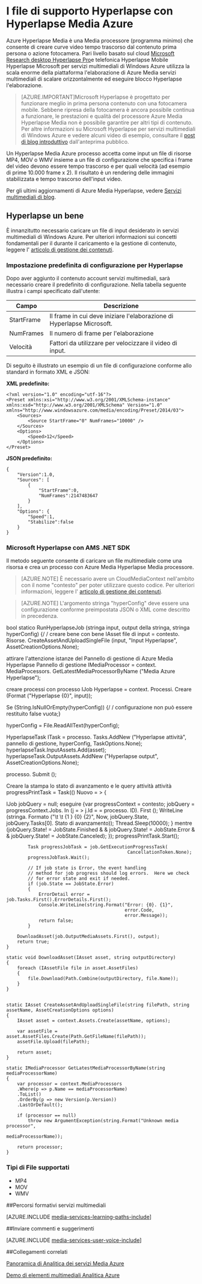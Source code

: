 <properties
    pageTitle="I file di supporto Hyperlapse con Hyperlapse Media Azure | Microsoft Azure"
    description="Azure Hyperlapse Media crea video smussati tempo trascorso dal contenuto prima persona o azione fotocamera. In questo argomento viene illustrato come utilizzare indicizzatore Media."
    services="media-services"
    documentationCenter=""
    authors="asolanki"
    manager="johndeu"
    editor=""/>

<tags
    ms.service="media-services"
    ms.workload="media"
    ms.tgt_pltfrm="na"
    ms.devlang="dotnet"
    ms.topic="article"
    ms.date="09/19/2016"  
    ms.author="adsolank"/>


# <a name="hyperlapse-media-files-with-azure-media-hyperlapse"></a>I file di supporto Hyperlapse con Hyperlapse Media Azure

Azure Hyperlapse Media è una Media processore (programma minimo) che consente di creare curve video tempo trascorso dal contenuto prima persona o azione fotocamera.  Pari livello basato sul cloud [Microsoft Research desktop Hyperlapse Pro](http://aka.ms/hyperlapse)e telefonica Hyperlapse Mobile Hyperlapse Microsoft per servizi multimediali di Windows Azure utilizza la scala enorme della piattaforma l'elaborazione di Azure Media servizi multimediali di scalare orizzontalmente ed eseguire blocco Hyperlapse l'elaborazione.

>[AZURE.IMPORTANT]Microsoft Hyperlapse è progettato per funzionare meglio in prima persona contenuto con una fotocamera mobile.  Sebbene ripresa della fotocamera è ancora possibile continua a funzionare, le prestazioni e qualità del processore Azure Media Hyperlapse Media non è possibile garantire per altri tipi di contenuto.  Per altre informazioni su Microsoft Hyperlapse per servizi multimediali di Windows Azure e vedere alcuni video di esempio, consultare il [post di blog introduttivo](http://aka.ms/azurehyperlapseblog) dall'anteprima pubblico.

Un Hyperlapse Media Azure processo accetta come input un file di risorse MP4, MOV o WMV insieme a un file di configurazione che specifica i frame del video devono essere tempo trascorso e per quali velocità (ad esempio di prime 10.000 frame x 2).  Il risultato è un rendering delle immagini stabilizzata e tempo trascorso dell'input video.

Per gli ultimi aggiornamenti di Azure Media Hyperlapse, vedere [Servizi multimediali di blog](https://azure.microsoft.com/blog/topics/media-services/).

## <a name="hyperlapse-an-asset"></a>Hyperlapse un bene

È innanzitutto necessario caricare un file di input desiderato in servizi multimediali di Windows Azure.  Per ulteriori informazioni sui concetti fondamentali per il durante il caricamento e la gestione di contenuto, leggere l' [articolo di gestione dei contenuti](media-services-portal-vod-get-started.md).

###  <a id="configuration"></a>Impostazione predefinita di configurazione per Hyperlapse

Dopo aver aggiunto il contenuto account servizi multimediali, sarà necessario creare il predefinito di configurazione.  Nella tabella seguente illustra i campi specificato dall'utente:

 Campo | Descrizione
-------|-------------
StartFrame|Il frame in cui deve iniziare l'elaborazione di Hyperlapse Microsoft.
NumFrames|Il numero di frame per l'elaborazione
Velocità|Fattori da utilizzare per velocizzare il video di input.

Di seguito è illustrato un esempio di un file di configurazione conforme allo standard in formato XML e JSON:

**XML predefinito:**

    <?xml version="1.0" encoding="utf-16"?>
    <Preset xmlns:xsi="http://www.w3.org/2001/XMLSchema-instance" xmlns:xsd="http://www.w3.org/2001/XMLSchema" Version="1.0" xmlns="http://www.windowsazure.com/media/encoding/Preset/2014/03">
        <Sources>
            <Source StartFrame="0" NumFrames="10000" />
        </Sources>
        <Options>
            <Speed>12</Speed>
        </Options>
    </Preset>

**JSON predefinito:**

    {
        "Version":1.0,
        "Sources": [
            {
                "StartFrame":0,
                "NumFrames":2147483647
            }
        ],
        "Options": {
            "Speed":1,
            "Stabilize":false
        }
    }

###  <a id="sample_code"></a>Microsoft Hyperlapse con AMS .NET SDK

Il metodo seguente consente di caricare un file multimediale come una risorsa e crea un processo con Azure Media Hyperlapse Media processore.

> [AZURE.NOTE] È necessario avere un CloudMediaContext nell'ambito con il nome "contesto" per poter utilizzare questo codice.  Per ulteriori informazioni, leggere l' [articolo di gestione dei contenuti](media-services-dotnet-get-started.md).

> [AZURE.NOTE] L'argomento stringa "hyperConfig" deve essere una configurazione conforme preimpostata JSON o XML come descritto in precedenza.

bool statico RunHyperlapseJob (stringa input, output della stringa, stringa hyperConfig) {/ / creare bene con bene IAsset file di input = contesto. Risorse. CreateAssetAndUploadSingleFile (input, "Input Hyperlapse", AssetCreationOptions.None);

attirare l'attenzione istanze del Pannello di gestione di Azure Media Hyperlapse Pannello di gestione IMediaProcessor = context. MediaProcessors. GetLatestMediaProcessorByName ("Media Azure Hyperlapse");

creare processi con processo IJob Hyperlapse = context. Processi. Creare (Format ("Hyperlapse {0}", input));

Se (String.IsNullOrEmpty(hyperConfig)) {/ / configurazione non può essere restituito false vuota;}

hyperConfig = File.ReadAllText(hyperConfig);

HyperlapseTask ITask = processo. Tasks.AddNew ("Hyperlapse attività", pannello di gestione, hyperConfig, TaskOptions.None); hyperlapseTask.InputAssets.Add(asset); hyperlapseTask.OutputAssets.AddNew ("Hyperlapse output", AssetCreationOptions.None);


processo. Submit ();

Creare la stampa lo stato di avanzamento e le query attività attività progressPrintTask = Task(() Nuovo = > {

IJob jobQuery = null; eseguire {var progressContext = contesto; jobQuery = progressContext.Jobs. In (j = > j.Id = = processo. ID). First (); WriteLine (stringa. Formato ("\t \t {1 \} {0} {2}", Now, jobQuery.State, jobQuery.Tasks[0]. Stato di avanzamento)); Thread.Sleep(10000); } mentre (jobQuery.State! = JobState.Finished & & jobQuery.State! = JobState.Error & & jobQuery.State! = JobState.Canceled); }); progressPrintTask.Start();

            Task progressJobTask = job.GetExecutionProgressTask(
                                                 CancellationToken.None);
            progressJobTask.Wait();

            // If job state is Error, the event handling
            // method for job progress should log errors.  Here we check
            // for error state and exit if needed.
            if (job.State == JobState.Error)
            {
                ErrorDetail error = job.Tasks.First().ErrorDetails.First();
                Console.WriteLine(string.Format("Error: {0}. {1}",
                                                error.Code,
                                                error.Message));  
                return false;                  
            }

        DownloadAsset(job.OutputMediaAssets.First(), output);
        return true;
    }

    static void DownloadAsset(IAsset asset, string outputDirectory)
    {
        foreach (IAssetFile file in asset.AssetFiles)
        {
            file.Download(Path.Combine(outputDirectory, file.Name));
        }
    }


    static IAsset CreateAssetAndUploadSingleFile(string filePath, string assetName, AssetCreationOptions options)
    {
        IAsset asset = context.Assets.Create(assetName, options);

        var assetFile = asset.AssetFiles.Create(Path.GetFileName(filePath));
        assetFile.Upload(filePath);

        return asset;
    }

    static IMediaProcessor GetLatestMediaProcessorByName(string mediaProcessorName)
    {
        var processor = context.MediaProcessors
        .Where(p => p.Name == mediaProcessorName)
        .ToList()
        .OrderBy(p => new Version(p.Version))
        .LastOrDefault();

        if (processor == null)
            throw new ArgumentException(string.Format("Unknown media processor",
                                                       mediaProcessorName));

        return processor;
    }

### <a id="file_types"></a>Tipi di File supportati

- MP4
- MOV
- WMV



##<a name="media-services-learning-paths"></a>Percorsi formativi servizi multimediali

[AZURE.INCLUDE [media-services-learning-paths-include](../../includes/media-services-learning-paths-include.md)]

##<a name="provide-feedback"></a>Inviare commenti e suggerimenti

[AZURE.INCLUDE [media-services-user-voice-include](../../includes/media-services-user-voice-include.md)]


##<a name="related-links"></a>Collegamenti correlati

[Panoramica di Analitica dei servizi Media Azure](media-services-analytics-overview.md)

[Demo di elementi multimediali Analitica Azure](http://azuremedialabs.azurewebsites.net/demos/Analytics.html)
